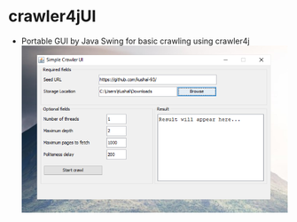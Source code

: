 # crawler4jUI

- Portable GUI by Java Swing for basic crawling using crawler4j
![Simple UI](https://github.com/kushal-93/crawler4jUI/blob/master/crawler.PNG)
